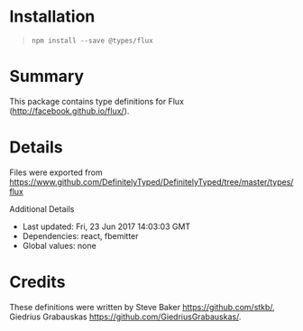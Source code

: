 # Installation
> `npm install --save @types/flux`

# Summary
This package contains type definitions for Flux (http://facebook.github.io/flux/).

# Details
Files were exported from https://www.github.com/DefinitelyTyped/DefinitelyTyped/tree/master/types/flux

Additional Details
 * Last updated: Fri, 23 Jun 2017 14:03:03 GMT
 * Dependencies: react, fbemitter
 * Global values: none

# Credits
These definitions were written by Steve Baker <https://github.com/stkb/>, Giedrius Grabauskas <https://github.com/GiedriusGrabauskas/>.

